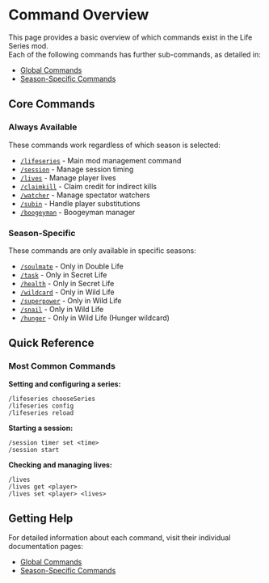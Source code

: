 # Command Overview

This page provides a basic overview of which commands exist in the Life Series mod.<br>
Each of the following commands has further sub-commands, as detailed in:
- [Global Commands](/commands/global)
- [Season-Specific Commands](/commands/season-specific)

## Core Commands

### Always Available
These commands work regardless of which season is selected:

- [`/lifeseries`](/commands/detailed/lifeseries) - Main mod management command
- [`/session`](/commands/detailed/session) - Manage session timing
- [`/lives`](/commands/detailed/lives) - Manage player lives
- [`/claimkill`](/commands/detailed/claimkill) - Claim credit for indirect kills
- [`/watcher`](/commands/detailed/watcher) - Manage spectator watchers
- [`/subin`](/commands/detailed/subin) - Handle player substitutions
- [`/boogeyman`](/commands/detailed/boogeyman) - Boogeyman manager

### Season-Specific
These commands are only available in specific seasons:

- [`/soulmate`](/commands/detailed/soulmate) - Only in Double Life
- [`/task`](/commands/detailed/task) - Only in Secret Life
- [`/health`](/commands/detailed/health) - Only in Secret Life
- [`/wildcard`](/commands/detailed/wildcard) - Only in Wild Life
- [`/superpower`](/commands/detailed/superpower) - Only in Wild Life
- [`/snail`](/commands/detailed/snail) - Only in Wild Life
- [`/hunger`](/commands/detailed/hunger) - Only in Wild Life (Hunger wildcard)

## Quick Reference

### Most Common Commands

**Setting and configuring a series:**
```
/lifeseries chooseSeries
/lifeseries config
/lifeseries reload
```

**Starting a session:**
```
/session timer set <time>
/session start
```

**Checking and managing lives:**
```
/lives
/lives get <player>
/lives set <player> <lives>
```

## Getting Help

For detailed information about each command, visit their individual documentation pages:

- [Global Commands](/commands/global)
- [Season-Specific Commands](/commands/season-specific)
